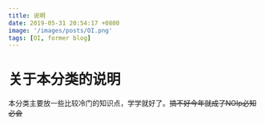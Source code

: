 ```yaml
---
title: 说明
date: 2019-05-31 20:54:17 +0800
image: '/images/posts/OI.png'
tags: [OI, former blog]
---
```


# 关于本分类的说明
本分类主要放一些比较冷门的知识点，学学就好了。~~搞不好今年就成了NOIp必知必会~~